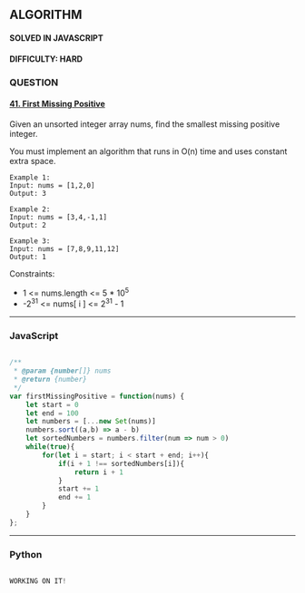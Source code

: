 ## ALGORITHM

#### SOLVED IN JAVASCRIPT
#### DIFFICULTY: HARD

### QUESTION

#### [41. First Missing Positive](https://leetcode.com/problems/first-missing-positive/)

Given an unsorted integer array nums, find the smallest missing positive integer.

You must implement an algorithm that runs in O(n) time and uses constant extra space.



```
Example 1:
Input: nums = [1,2,0]
Output: 3

Example 2:
Input: nums = [3,4,-1,1]
Output: 2

Example 3:
Input: nums = [7,8,9,11,12]
Output: 1

```

Constraints:

* 1 <= nums.length <= 5 * 10<sup>5</sup>
* -2<sup>31</sup> <= nums[ i ] <= 2<sup>31</sup> - 1

-----

### JavaScript

```js

/**
 * @param {number[]} nums
 * @return {number}
 */
var firstMissingPositive = function(nums) {
    let start = 0
    let end = 100
    let numbers = [...new Set(nums)]
    numbers.sort((a,b) => a - b)
    let sortedNumbers = numbers.filter(num => num > 0)
    while(true){
        for(let i = start; i < start + end; i++){
            if(i + 1 !== sortedNumbers[i]){
                return i + 1
            }
            start += 1
            end += 1
        }
    }
};

```

-----

### Python

```py

WORKING ON IT!
        
```
